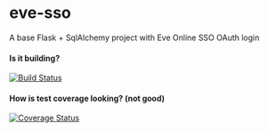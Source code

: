 # eve-sso
A base Flask + SqlAlchemy project with Eve Online SSO OAuth login

#### Is it building?

[![Build Status](https://travis-ci.org/TomNeyland/eve-sso.svg?branch=master)](https://travis-ci.org/TomNeyland/eve-sso)

#### How is test coverage looking? (not good)

[![Coverage Status](https://coveralls.io/repos/TomNeyland/eve-sso/badge.svg?branch=master)](https://coveralls.io/r/TomNeyland/eve-sso?branch=master)
